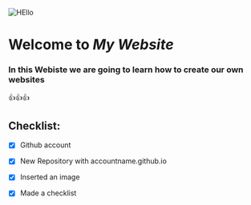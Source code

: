 ![HEllo](https://www.planetware.com/photos-large/FJ/fiji-best-islands-mamanuca.jpg)

# Welcome to *My Website*
### In this Webiste we are going to learn how to create our own websites
👍👍👍

## Checklist:
- [x] Github account
- [x] New Repository with accountname.github.io
- [x] Inserted an image
- [x] Made a checklist

